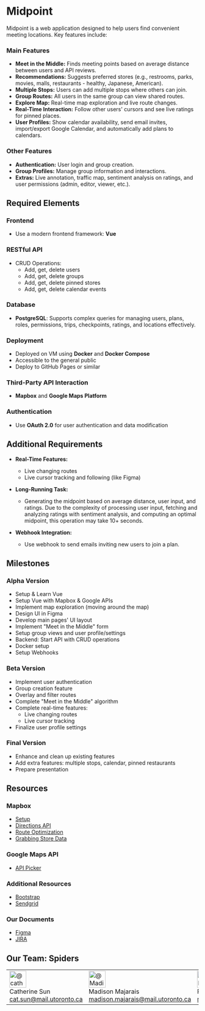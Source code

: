 # Midpoint

Midpoint is a web application designed to help users find convenient meeting locations. Key features include:

### Main Features

- **Meet in the Middle:** Finds meeting points based on average distance between users and API reviews.
- **Recommendations:** Suggests preferred stores (e.g., restrooms, parks, movies, malls, restaurants - healthy, Japanese, American).
- **Multiple Stops:** Users can add multiple stops where others can join.
- **Group Routes:** All users in the same group can view shared routes.
- **Explore Map:** Real-time map exploration and live route changes.
- **Real-Time Interaction:** Follow other users' cursors and see live ratings for pinned places.
- **User Profiles:** Show calendar availability, send email invites, import/export Google Calendar, and automatically add plans to calendars.

### Other Features

- **Authentication:** User login and group creation.
- **Group Profiles:** Manage group information and interactions.
- **Extras:** Live annotation, traffic map, sentiment analysis on ratings, and user permissions (admin, editor, viewer, etc.).

## Required Elements

### Frontend

- Use a modern frontend framework: **Vue**

### RESTful API

- CRUD Operations:
  - Add, get, delete users
  - Add, get, delete groups
  - Add, get, delete pinned stores
  - Add, get, delete calendar events

### Database

- **PostgreSQL**: Supports complex queries for managing users, plans, roles, permissions, trips, checkpoints, ratings, and locations effectively.

### Deployment

- Deployed on VM using **Docker** and **Docker Compose**
- Accessible to the general public
- Deploy to GitHub Pages or similar

### Third-Party API Interaction

- **Mapbox** and **Google Maps Platform**

### Authentication

- Use **OAuth 2.0** for user authentication and data modification

## Additional Requirements

- **Real-Time Features:**

  - Live changing routes
  - Live cursor tracking and following (like Figma)

- **Long-Running Task:**

  - Generating the midpoint based on average distance, user input, and ratings. Due to the complexity of processing user input, fetching and analyzing ratings with sentiment analysis, and computing an optimal midpoint, this operation may take 10+ seconds.

- **Webhook Integration:**
  - Use webhook to send emails inviting new users to join a plan.

## Milestones

### Alpha Version

- Setup & Learn Vue
- Setup Vue with Mapbox & Google APIs
- Implement map exploration (moving around the map)
- Design UI in Figma
- Develop main pages' UI layout
- Implement "Meet in the Middle" form
- Setup group views and user profile/settings
- Backend: Start API with CRUD operations
- Docker setup
- Setup Webhooks

### Beta Version

- Implement user authentication
- Group creation feature
- Overlay and filter routes
- Complete "Meet in the Middle" algorithm
- Complete real-time features:
  - Live changing routes
  - Live cursor tracking
- Finalize user profile settings

### Final Version

- Enhance and clean up existing features
- Add extra features: multiple stops, calendar, pinned restaurants
- Prepare presentation

## Resources

### Mapbox

- [Setup](https://docs.mapbox.com/help/tutorials/use-mapbox-gl-js-with-vue/)
- [Directions API](https://docs.mapbox.com/help/tutorials/getting-started-directions-api/)
- [Route Optimization](https://docs.mapbox.com/help/tutorials/optimization-api/)
- [Grabbing Store Data](https://docs.mapbox.com/help/tutorials/geocode-and-sort-stores/)

### Google Maps API

- [API Picker](https://developers.google.com/maps/documentation/api-picker?_gl=1*baor44*_up*MQ..*_ga*MTI5NzI2NzE3OS4xNzE3NDUwMzc5*_ga_NRWSTWS78N*MTcxNzQ1MDM3OC4xLjAuMTcxNzQ1MDM3OC4wLjAuMA..)

### Additional Resources

- [Bootstrap](https://getbootstrap.com/)
- [Sendgrid](https://sendgrid.com/en-us)

### Our Documents

- [Figma](https://www.figma.com/design/hCrCt9lviPd83UQcCELCH7/Midpoint?node-id=0-1&t=X58tu3tPYz5Yr6Sy-1)
- [JIRA](https://project-spiders.atlassian.net/jira/software/projects/SPI/boards/1)

## Our Team: Spiders

|                                                                                                                                                                                                           |                                                                                                                                                                                                                                   |                                                                                                                                                                                                                     |
| --------------------------------------------------------------------------------------------------------------------------------------------------------------------------------------------------------- | --------------------------------------------------------------------------------------------------------------------------------------------------------------------------------------------------------------------------------- | ------------------------------------------------------------------------------------------------------------------------------------------------------------------------------------------------------------------- |
| <img src="https://avatars.githubusercontent.com/u/59343226?s=88&amp;v=4" width="44" height="44" alt="@catherine-sun"> <br> Catherine Sun <br> [cat.sun@mail.utoronto.ca](mailto:cat.sun@mail.utoronto.ca) | <img src="https://avatars.githubusercontent.com/u/100644292?s=88&amp;v=4" width="44" height="44" alt="@MadisonMajarais"> <br> Madison Majarais <br> [madison.majarais@mail.utoronto.ca](mailto:madison.majarais@mail.utoronto.ca) | <img src="https://avatars.githubusercontent.com/u/57234754?s=88&amp;v=4" width="44" height="44" alt="@rkwan05"> <br> Rachel Kwan <br> [rachelhoyan.kwan@mail.utoronto.ca](mailto:rachelhoyan.kwan@mail.utoronto.ca) |
